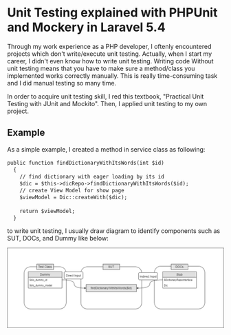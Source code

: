 # Unit Testing explained with PHPUnit and Mockery in Laravel 5.4

Through my work experience as a PHP developer, I oftenly encountered projects which don't write/execute unit testing. Actually, when I start my career, I didn't even know how to write unit testing. Writing code Without unit testing means that you have to make sure a method/class you implemented works correctly manually. This is really time-consuming task and I did manual testing so many time. 

In order to acquire unit testing skill, I red this textbook, "Practical Unit Testing with JUnit and Mockito". Then, I applied unit testing  to my own project.

## Example

As a simple example, I created a method in service class as following: 

```
public function findDictionaryWithItsWords(int $id)
  {
    // find dictionary with eager loading by its id
    $dic = $this->dicRepo->findDictionaryWithItsWords($id);
    // create View Model for show page
    $viewModel = Dic::createWith($dic);

    return $viewModel;
  }
```

to write unit testing, I usually draw diagram to identify components such as SUT, DOCs, and Dummy like below: 

![alt text](./UnitTest_Diagram.png?raw=true)

